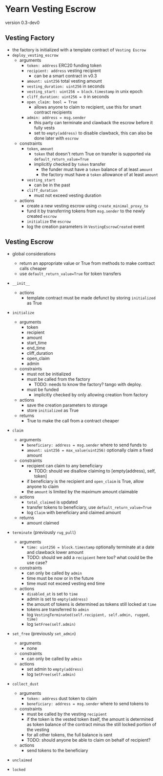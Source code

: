 # Yearn Vesting Escrow

version 0.3-dev0

## Vesting Factory

- the factory is initialized with a template contract of `Vesting Escrow`
- `deploy_vesting_escrow`
    - arguments
        - `token: address` ERC20 funding token
        - `recipient: address` vesting recipient
            - can be a smart contract in v0.3
        - `amount: uint256` total vesting amount
        - `vesting_duration: uint256` in seconds
        - `vesting_start: uint256 = block.timestamp` in unix epoch
        - `cliff_duration: uint256 = 0` in seconds
        - `open_claim: bool = True`
            - allows anyone to claim to recipient, use this for smart contract recipients
        - `admin: address = msg.sender`
            - this party can terminate and clawback the escrow before it fully vests
            - set to `empty(address)` to disable clawback, this can also be done later with `escrow`
    - constraints
        - `token`, `amount`
            - `token` that doesn't return True on transfer is supported via `default_return_value=True`
            - implicitly checked by `token` transfer
                - the funder must have a `token` balance of at least `amount`
                - the factory must have a `token` allowance of at least `amount`
        - `vesting_start`
            - can be in the past
        - `cliff_duration`
            - must not exceed vesting duration
    - actions
        - create a new vesting escrow using `create_minimal_proxy_to`
        - fund it by transferring tokens from `msg.sender` to the newly created `escrow`
        - `initialize` the `escrow`
        - log the creation parameters in `VestingEscrowCreated` event


## Vesting Escrow

- global considerations
    - return an appropriate value or True from methods to make contract calls cheaper
    - use `default_return_value=True` for token transfers

- `__init__`
    - actions
        - template contract must be made defunct by storing `initialized` as True
- `initialize`
    - arguments
        - token
        - recipient
        - amount
        - start_time
        - end_time
        - cliff_duration
        - open_claim
        - admin
    - constraints
        - must not be initialized
        - must be called from the factory
            - TODO: needs to know the factory? tango with deploy.
        - must be funded
            - implicitly checked by only allowing creation from factory
    - actions
        - save the creation parameters to storage
        - store `initialized` as True
    - returns
        - True to make the call from a contract cheaper
- `claim`
    - arguments
        - `beneficiary: address = msg.sender` where to send funds to
        - `amount: uint256 = max_value(uint256)` optionally claim a fixed amount
    - constraints
        - recipient can claim to any beneficiary
            - TODO: should we disallow claiming to [empty(address), self, token]
        - if beneficiary is the recipient and `open_claim` is True, allow anyone to claim
        - the `amount` is limited by the maximum amount claimable
    - actions
        - `total_claimed` is updated
        - transfer tokens to beneficiary, use `default_return_value=True`
        - log `Claim` with beneficiary and claimed amount
    - returns
        - amount claimed
- `terminate` (previously `rug_pull`)
    - arguments
        - `time: uint256 = block.timestamp` optionally terminate at a date and clawback lower amount
        - TODO: should we add a `recipient` here too? what could be the use case?
    - constraints
        - can only be called by `admin`
        - time must be now or in the future
        - time must not exceed vesting end time
    - actions
        - `disabled_at` is set to `time`
        - admin is set to `empty(address)`
        - the amount of tokens is determined as tokens still locked at `time`
        - tokens are transferred to `admin`
        - log `VestingTerminated(self.recipient, self.admin, rugged, time)`
        - log `SetFree(self.admin)`
- `set_free` (previously `set_admin`)
    - arguments
        - none
    - constraints
        - can only be called by `admin`
    - actions
        - set admin to `empty(address)`
        - log `SetFree(self.admin)`
- `collect_dust`
    - arguments
        - `token: address` dust token to claim
        - `beneficiary: address = msg.sender` where to send tokens to
    - constraints
        - must be called by the vesting `recipient`
        - if the token is the vested token itself, the amount is determined as token balance of the contract minus the still locked portion of the vesting
        - for all other tokens, the full balance is sent
        - TODO: should anyone be able to claim on behalf of recipient?
    - actions
        - send tokens to the beneficiary
- `unclaimed`
- `locked`
